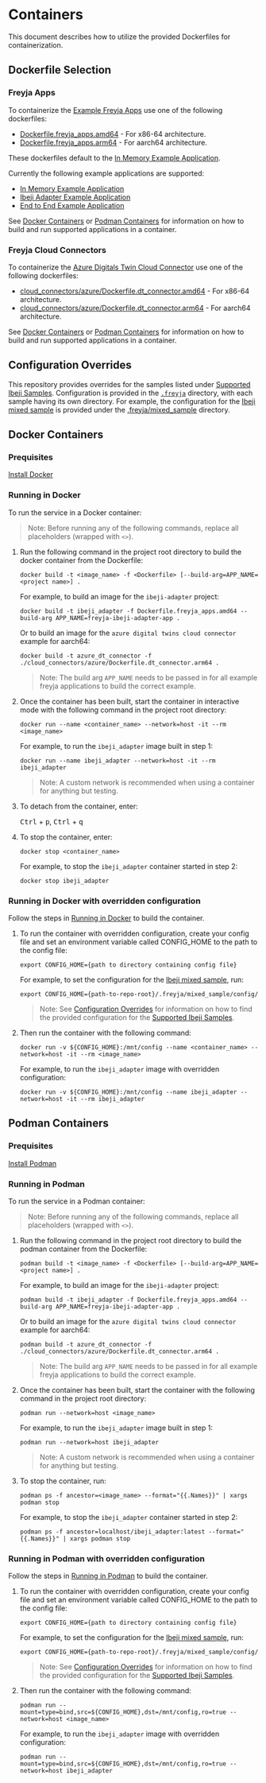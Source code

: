 # Containers

This document describes how to utilize the provided Dockerfiles for containerization.

## Dockerfile Selection

### Freyja Apps

To containerize the [Example Freyja Apps](../freyja_apps/) use one of the following dockerfiles:

- [Dockerfile.freyja_apps.amd64](../Dockerfile.freyja_apps.amd64) - For x86-64 architecture.
- [Dockerfile.freyja_apps.arm64](../Dockerfile.freyja_apps.arm64) - For aarch64 architecture.

These dockerfiles default to the
[In Memory Example Application](../freyja_apps/in_memory/).

Currently the following example applications are supported:

- [In Memory Example Application](../freyja_apps/in_memory/README.md)
- [Ibeji Adapter Example Application](../freyja_apps/ibeji_adapter/README.md)
- [End to End Example Application](../freyja_apps/e2e/README.md)

See [Docker Containers](#docker-containers) or [Podman Containers](#podman-containers) for
information on how to build and run supported applications in a container.

### Freyja Cloud Connectors

To containerize the
[Azure Digitals Twin Cloud Connector](../cloud_connectors/azure/digital_twins_connector/README.md)
use one of the following dockerfiles:

- [cloud_connectors/azure/Dockerfile.dt_connector.amd64](../cloud_connectors/azure/Dockerfile.dt_connector.amd64) -
For x86-64 architecture.
- [cloud_connectors/azure/Dockerfile.dt_connector.arm64](../cloud_connectors/azure/Dockerfile.dt_connector.arm64) -
For aarch64 architecture.

See [Docker Containers](#docker-containers) or [Podman Containers](#podman-containers) for
information on how to build and run supported applications in a container.

## Configuration Overrides

This repository provides overrides for the samples listed under
[Supported Ibeji Samples](../README.md#supported-ibeji-samples). Configuration is provided in the
[`.freyja`](../.freyja/) directory, with each sample having its own directory. For example, the
configuration for the
[Ibeji mixed sample](https://github.com/eclipse-ibeji/ibeji/tree/main/samples/mixed) is provided
under the [.freyja/mixed_sample](../.freyja/mixed_sample/) directory.

## Docker Containers

### Prequisites

[Install Docker](https://docs.docker.com/engine/install/)

### Running in Docker

To run the service in a Docker container:

>Note: Before running any of the following commands, replace all placeholders (wrapped with `<>`).

1. Run the following command in the project root directory to build the docker container from the
Dockerfile:

    ```shell
    docker build -t <image_name> -f <Dockerfile> [--build-arg=APP_NAME=<project name>] .
    ```

    For example, to build an image for the `ibeji-adapter` project:

    ```shell
    docker build -t ibeji_adapter -f Dockerfile.freyja_apps.amd64 --build-arg APP_NAME=freyja-ibeji-adapter-app .
    ```

    Or to build an image for the `azure digital twins cloud connector` example for aarch64:

    ```shell
    docker build -t azure_dt_connector -f ./cloud_connectors/azure/Dockerfile.dt_connector.arm64 .
    ```

    >Note: The build arg `APP_NAME` needs to be passed in for all example freyja applications to
    build the correct example.

1. Once the container has been built, start the container in interactive mode with the following
command in the project root directory:

    ```shell
    docker run --name <container_name> --network=host -it --rm <image_name>
    ```

    For example, to run the `ibeji_adapter` image built in step 1:

    ```shell
    docker run --name ibeji_adapter --network=host -it --rm ibeji_adapter
    ```

    >Note: A custom network is recommended when using a container for anything but testing.

1. To detach from the container, enter:

    <kbd>Ctrl</kbd> + <kbd>p</kbd>, <kbd>Ctrl</kbd> + <kbd>q</kbd>

1. To stop the container, enter:

    ```shell
    docker stop <container_name>
    ```

    For example, to stop the `ibeji_adapter` container started in step 2:

    ```shell
    docker stop ibeji_adapter
    ```

### Running in Docker with overridden configuration

Follow the steps in [Running in Docker](#running-in-docker) to build the container.

1. To run the container with overridden configuration, create your config file and set an
environment variable called CONFIG_HOME to the path to the config file:

    ```shell
    export CONFIG_HOME={path to directory containing config file}
    ```

    For example, to set the configuration for the
    [Ibeji mixed sample](https://github.com/eclipse-ibeji/ibeji/tree/main/samples/mixed), run:

    ```shell
    export CONFIG_HOME={path-to-repo-root}/.freyja/mixed_sample/config/
    ```

    >Note: See [Configuration Overrides](#configuration-overrides) for information on how to find
    the provided configuration for the
    [Supported Ibeji Samples](../README.md#supported-ibeji-samples).

1. Then run the container with the following command:

    ```shell
    docker run -v ${CONFIG_HOME}:/mnt/config --name <container_name> --network=host -it --rm <image_name>
    ```

    For example, to run the `ibeji_adapter` image with overridden configuration:

    ```shell
    docker run -v ${CONFIG_HOME}:/mnt/config --name ibeji_adapter --network=host -it --rm ibeji_adapter
    ```

## Podman Containers

### Prequisites

[Install Podman](https://podman.io/docs/installation)

### Running in Podman

To run the service in a Podman container:

>Note: Before running any of the following commands, replace all placeholders (wrapped with `<>`).

1. Run the following command in the project root directory to build the podman container from the
Dockerfile:

    ```shell
    podman build -t <image_name> -f <Dockerfile> [--build-arg=APP_NAME=<project name>] .
    ```

    For example, to build an image for the `ibeji-adapter` project:

    ```shell
    podman build -t ibeji_adapter -f Dockerfile.freyja_apps.amd64 --build-arg APP_NAME=freyja-ibeji-adapter-app .
    ```

    Or to build an image for the `azure digital twins cloud connector` example for aarch64:

    ```shell
    podman build -t azure_dt_connector -f ./cloud_connectors/azure/Dockerfile.dt_connector.arm64 .
    ```

    >Note: The build arg `APP_NAME` needs to be passed in for all example freyja applications to
    build the correct example.

1. Once the container has been built, start the container with the following command in the project
root directory:

    ```shell
    podman run --network=host <image_name>
    ```

    For example, to run the `ibeji_adapter` image built in step 1:

    ```shell
    podman run --network=host ibeji_adapter
    ```

    >Note: A custom network is recommended when using a container for anything but testing.

1. To stop the container, run:

    ```shell
    podman ps -f ancestor=<image_name> --format="{{.Names}}" | xargs podman stop
    ```

    For example, to stop the `ibeji_adapter` container started in step 2:

    ```shell
    podman ps -f ancestor=localhost/ibeji_adapter:latest --format="{{.Names}}" | xargs podman stop
    ```

### Running in Podman with overridden configuration

Follow the steps in [Running in Podman](#running-in-podman) to build the container.

1. To run the container with overridden configuration, create your config file and set an
environment variable called CONFIG_HOME to the path to the config file:

    ```shell
    export CONFIG_HOME={path to directory containing config file}
    ```

    For example, to set the configuration for the
    [Ibeji mixed sample](https://github.com/eclipse-ibeji/ibeji/tree/main/samples/mixed), run:

    ```shell
    export CONFIG_HOME={path-to-repo-root}/.freyja/mixed_sample/config/
    ```

    >Note: See [Configuration Overrides](#configuration-overrides) for information on how to find
    the provided configuration for the
    [Supported Ibeji Samples](../README.md#supported-ibeji-samples).

1. Then run the container with the following command:

    ```shell
    podman run --mount=type=bind,src=${CONFIG_HOME},dst=/mnt/config,ro=true --network=host <image_name>
    ```

    For example, to run the `ibeji_adapter` image with overridden configuration:

    ```shell
    podman run --mount=type=bind,src=${CONFIG_HOME},dst=/mnt/config,ro=true --network=host ibeji_adapter
    ```
